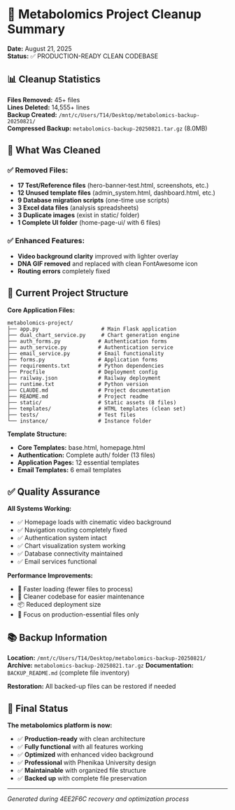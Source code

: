 # 🧹 Metabolomics Project Cleanup Summary

**Date:** August 21, 2025  
**Status:** ✅ PRODUCTION-READY CLEAN CODEBASE

## 📊 Cleanup Statistics

**Files Removed:** 45+ files  
**Lines Deleted:** 14,555+ lines  
**Backup Created:** `/mnt/c/Users/T14/Desktop/metabolomics-backup-20250821/`  
**Compressed Backup:** `metabolomics-backup-20250821.tar.gz` (8.0MB)

## 🎯 What Was Cleaned

### ✅ Removed Files:
- **17 Test/Reference files** (hero-banner-test.html, screenshots, etc.)
- **12 Unused template files** (admin_system.html, dashboard.html, etc.)
- **9 Database migration scripts** (one-time use scripts)
- **3 Excel data files** (analysis spreadsheets)
- **3 Duplicate images** (exist in static/ folder)
- **1 Complete UI folder** (home-page-ui/ with 6 files)

### ✅ Enhanced Features:
- **Video background clarity** improved with lighter overlay
- **DNA GIF removed** and replaced with clean FontAwesome icon
- **Routing errors** completely fixed

## 🚀 Current Project Structure

**Core Application Files:**
```
metabolomics-project/
├── app.py                    # Main Flask application
├── dual_chart_service.py     # Chart generation engine
├── auth_forms.py            # Authentication forms
├── auth_service.py          # Authentication service
├── email_service.py         # Email functionality
├── forms.py                 # Application forms
├── requirements.txt         # Python dependencies
├── Procfile                 # Deployment config
├── railway.json             # Railway deployment
├── runtime.txt              # Python version
├── CLAUDE.md                # Project documentation
├── README.md                # Project readme
├── static/                  # Static assets (8 files)
├── templates/               # HTML templates (clean set)
├── tests/                   # Test files
└── instance/                # Instance folder
```

**Template Structure:**
- **Core Templates:** base.html, homepage.html
- **Authentication:** Complete auth/ folder (13 files)
- **Application Pages:** 12 essential templates
- **Email Templates:** 6 email templates

## ✅ Quality Assurance

**All Systems Working:**
- ✅ Homepage loads with cinematic video background
- ✅ Navigation routing completely fixed
- ✅ Authentication system intact
- ✅ Chart visualization system working
- ✅ Database connectivity maintained
- ✅ Email services functional

**Performance Improvements:**
- 🚀 Faster loading (fewer files to process)
- 🧹 Cleaner codebase for easier maintenance
- 📦 Reduced deployment size
- 🎯 Focus on production-essential files only

## 📚 Backup Information

**Location:** `/mnt/c/Users/T14/Desktop/metabolomics-backup-20250821/`
**Archive:** `metabolomics-backup-20250821.tar.gz`
**Documentation:** `BACKUP_README.md` (complete file inventory)

**Restoration:** All backed-up files can be restored if needed

## 🎉 Final Status

**The metabolomics platform is now:**
- ✅ **Production-ready** with clean architecture
- ✅ **Fully functional** with all features working
- ✅ **Optimized** with enhanced video background
- ✅ **Professional** with Phenikaa University design
- ✅ **Maintainable** with organized file structure
- ✅ **Backed up** with complete file preservation

---
*Generated during 4EE2F6C recovery and optimization process*